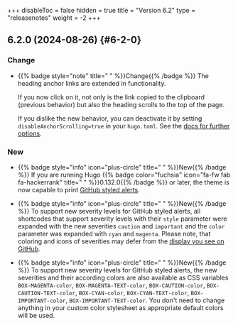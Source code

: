 +++
disableToc = false
hidden = true
title = "Version 6.2"
type = "releasenotes"
weight = -2
+++

## 6.2.0 (2024-08-26) {#6-2-0}

### Change

- {{% badge style="note" title=" " %}}Change{{% /badge %}} The heading anchor links are extended in functionality.

  If you now click on it, not only is the link copied to the clipboard (previous behavior) but also the heading scrolls to the top of the page.

  If you dislike the new behavior, you can deactivate it by setting `disableAnchorScrolling=true` in your `hugo.toml`. See the [docs for further options](configuration/content/headings/).

### New

- {{% badge style="info" icon="plus-circle" title=" " %}}New{{% /badge %}} If you are running Hugo {{% badge color="fuchsia" icon="fa-fw fab fa-hackerrank" title=" " %}}0.132.0{{% /badge %}} or later, the theme is now capable to print [GitHub styled alerts](content/markdown#github-styled-alerts).

- {{% badge style="info" icon="plus-circle" title=" " %}}New{{% /badge %}} To support new severity levels for GitHub styled alerts, all shortcodes that support severity levels with their `style` parameter were expanded with the new severities `caution` and `important` and the `color` parameter was expanded with `cyan` and `magenta`. Please note, that coloring and icons of severities may defer from the [display you see on GitHub](https://docs.github.com/en/get-started/writing-on-github/getting-started-with-writing-and-formatting-on-github/basic-writing-and-formatting-syntax#alerts).

- {{% badge style="info" icon="plus-circle" title=" " %}}New{{% /badge %}} To support new severity levels for GitHub styled alerts, the new severities and their according colors are also available as CSS variables `BOX-MAGENTA-color`, `BOX-MAGENTA-TEXT-color`, `BOX-CAUTION-color`, `BOX-CAUTION-TEXT-color`, `BOX-CYAN-color`, `BOX-CYAN-TEXT-color`, `BOX-IMPORTANT-color`, `BOX-IMPORTANT-TEXT-color`. You don't need to change anything in your custom color stylesheet as appropriate default colors will be used.
